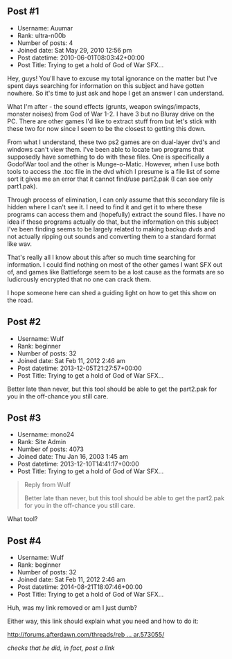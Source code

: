 ## Post #1
- Username: Auumar
- Rank: ultra-n00b
- Number of posts: 4
- Joined date: Sat May 29, 2010 12:56 pm
- Post datetime: 2010-06-01T08:03:42+00:00
- Post Title: Trying to get a hold of God of War SFX...

Hey, guys! You'll have to excuse my total ignorance on the matter but I've spent days searching for information on this subject and have gotten nowhere. So it's time to just ask and hope I get an answer I can understand.

What I'm after - the sound effects (grunts, weapon swings/impacts, monster noises) from God of War 1-2. I have 3 but no Bluray drive on the PC. There are other games I'd like to extract stuff from but let's stick with these two for now since I seem to be the closest to getting this down.

From what I understand, these two ps2 games are on dual-layer dvd's and windows can't view them. I've been able to locate two programs that supposedly have something to do with these files. One is specifically a GodofWar tool and the other is Munge-o-Matic. However, when I use both tools to access the .toc file in the dvd which I presume is a file list of some sort it gives me an error that it cannot find/use part2.pak (I can see only part1.pak).

Through process of elimination, I can only assume that this secondary file is hidden where I can't see it. I need to find it and get it to where these programs can access them and (hopefully) extract the sound files. I have no idea if these programs actually do that, but the information on this subject I've been finding seems to be largely related to making backup dvds and not actually ripping out sounds and converting them to a standard format like wav. 

That's really all I know about this after so much time searching for information. I could find nothing on most of the other games I want SFX out of, and games like Battleforge seem to be a lost cause as the formats are so ludicrously encrypted that no one can crack them.

I hope someone here can shed a guiding light on how to get this show on the road.
## Post #2
- Username: Wulf
- Rank: beginner
- Number of posts: 32
- Joined date: Sat Feb 11, 2012 2:46 am
- Post datetime: 2013-12-05T21:27:57+00:00
- Post Title: Trying to get a hold of God of War SFX...

Better late than never, but this tool should be able to get the part2.pak for you in the off-chance you still care.
## Post #3
- Username: mono24
- Rank: Site Admin
- Number of posts: 4073
- Joined date: Thu Jan 16, 2003 1:45 am
- Post datetime: 2013-12-10T14:41:17+00:00
- Post Title: Trying to get a hold of God of War SFX...

> Reply from Wulf
>
> Better late than never, but this tool should be able to get the part2.pak for you in the off-chance you still care.

What tool?
## Post #4
- Username: Wulf
- Rank: beginner
- Number of posts: 32
- Joined date: Sat Feb 11, 2012 2:46 am
- Post datetime: 2014-08-21T18:07:46+00:00
- Post Title: Trying to get a hold of God of War SFX...

Huh, was my link removed or am I just dumb?

Either way, this link should explain what you need and how to do it:

[http://forums.afterdawn.com/threads/reb ... ar.573055/](http://forums.afterdawn.com/threads/rebuilding-god-of-war.573055/)

*checks that he did, in fact, post a link*
